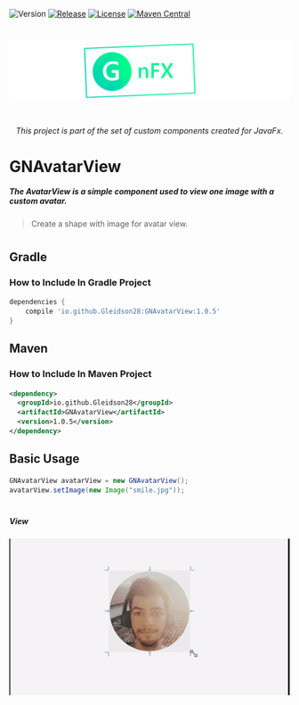

![Version](https://img.shields.io/badge/Version-1.0.3-green.svg?style=for-the-badge)
[![Release](https://img.shields.io/badge/Release-v1.0.3-yellow.svg?style=for-the-badge)](https://github.com/Gleidson28/GNAvatarView/releases/tag/1.0)
[![License](https://img.shields.io/github/license/Gleidson28/GNAvatarView.svg?style=for-the-badge)](https://github.com/Gleidson28/GNCarousel/blob/master/LICENSE) 
[![Maven Central](https://img.shields.io/maven-central/v/io.github.Gleidson28/GNAvatarView.svg?style=for-the-badge)](https://search.maven.org/search?q=g:%22io.github.Gleidson28%22%20AND%20a:%22GNAvatarView%22)



<h1></h1>

<p align="center">
  <img src="src/logo.png"  />
</p>

<h1></h1>
<h6 align="center"> This project is part of the set of custom components created for JavaFx. </h6>

<h1></h1>

<h1> GNAvatarView </h1>

<h5 > 
  The AvatarView is a simple component used to view one image with a custom avatar.
</h5>

 > Create a shape with image for avatar view.

<h1></h1>

## Gradle
### How to Include In Gradle Project

```groovy
dependencies {
    compile 'io.github.Gleidson28:GNAvatarView:1.0.5'
}
```

## Maven
### How to Include In Maven Project
```xml
<dependency>
  <groupId>io.github.Gleidson28</groupId>
  <artifactId>GNAvatarView</artifactId>
  <version>1.0.5</version>
</dependency>
```

## Basic Usage

```java
GNAvatarView avatarView = new GNAvatarView();
avatarView.setImage(new Image("smile.jpg"));
```

<h1></h1>

<h5>View</h5>

<p align="center"><img src="src/main/resources/gif.gif"/></p>
